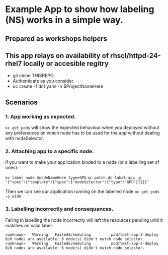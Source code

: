 # Example App to show how labeling (NS) works in a simple way.
## Prepared as workshops helpers

## This app relays on availability of rhscl/httpd-24-rhel7 locally or accesible regitry

* git clone THISREPO.
* Authenticate as you consider.
* oc create -f dc1.yaml -n $ProjectNameHere

## Scenarios
### 1. App working as expected.

```oc get pods``` will show the expected behaviour when you deployed without any preferences on which node has to be used for the app without dealing with nodeSelector.

### 2. Attaching app to a specific node.

if you want to make your application binded to a node (or a labelling set of ones):

```oc label node $nodeNameHere type=GPU```
```oc patch dc label-app -p '{"spec":{"template":{"spec":{"nodeSelector":{"type":"GPU"}}}}}'```

Then we can see our application running on the labelled node
```oc get pods -o wide```

### 3. Labelling incorrectly and consequences.

Failing in labelling the node incorrectly will left the resources pending until it matches on valid label:

```
<unknown>   Warning   FailedScheduling         pod/test-app-3-deploy              0/6 nodes are available: 6 node(s) didn't match node selector.
<unknown>   Warning   FailedScheduling         pod/test-app-3-deploy              0/6 nodes are available: 6 node(s) didn't match node selector.
```
